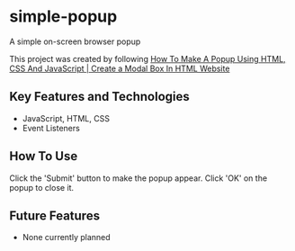 # simple-popup
A simple on-screen browser popup

This project was created by following [How To Make A Popup Using HTML, CSS And JavaScript | Create a Modal Box In HTML Website](https://youtu.be/AF6vGYIyV8M?si=yYt0MqL8-_o3ny3u)

## Key Features and Technologies
- JavaScript, HTML, CSS
- Event Listeners

## How To Use
Click the 'Submit' button to make the popup appear. Click 'OK' on the popup to close it.

## Future Features
- None currently planned
